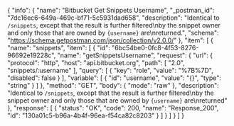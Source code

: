 {
  "info": {
    "name": "Bitbucket Get Snippets Username",
    "_postman_id": "7dc16ec6-649a-469c-bf71-5c5931dad658",
    "description": "Identical to `/snippets`, except that the result is further filtered\nby the snippet owner and only those that are owned by `{username}` are\nreturned.",
    "schema": "https://schema.getpostman.com/json/collection/v2.0.0/"
  },
  "item": [
    {
      "name": "snippets",
      "item": [
        {
          "id": "6bc54be0-0fc8-4f53-8276-96692e19228c",
          "name": "getSnippetsUsername",
          "request": {
            "url": {
              "protocol": "http",
              "host": "api.bitbucket.org",
              "path": [
                "2.0",
                "snippets/:username"
              ],
              "query": [
                {
                  "key": "role",
                  "value": "%7B%7D",
                  "disabled": false
                }
              ],
              "variable": [
                {
                  "id": "username",
                  "value": "{}",
                  "type": "string"
                }
              ]
            },
            "method": "GET",
            "body": {
              "mode": "raw"
            },
            "description": "Identical to `/snippets`, except that the result is further filtered\nby the snippet owner and only those that are owned by `{username}` are\nreturned"
          },
          "response": [
            {
              "status": "OK",
              "code": 200,
              "name": "Response_200",
              "id": "130a01c5-b96a-4b4f-96ea-f54ca82c8203"
            }
          ]
        }
      ]
    }
  ]
}